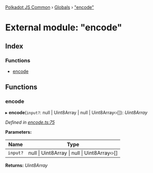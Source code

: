 [Polkadot JS Common](../README.md) › [Globals](../globals.md) › ["encode"](_encode_.md)

# External module: "encode"

## Index

### Functions

* [encode](_encode_.md#encode)

## Functions

###  encode

▸ **encode**(`input?`: null | Uint8Array | null | Uint8Array‹›[]): *Uint8Array*

*Defined in [encode.ts:75](https://github.com/polkadot-js/common/blob/cfdf629b/packages/trie-codec/src/encode.ts#L75)*

**Parameters:**

Name | Type |
------ | ------ |
`input?` | null &#124; Uint8Array &#124; null &#124; Uint8Array‹›[] |

**Returns:** *Uint8Array*

